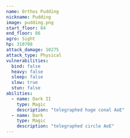```yaml
---
name: Orthos Pudding
nickname: Pudding
image: pudding.png
start_floor: 84
end_floor: 86
agro: Sight
hp: 310708
attack_damage: 10275
attack_type: Physical
vulnerabilities:
  bind: false
  heavy: false
  sleep: false
  slow: true
  stun: false
abilities:
  - name: Dark II
    type: Magic
    description: "telegraphed huge conal AoE"
  - name: Dark
    type: Magic
    description: "telegraphed circle AoE"
---
```

